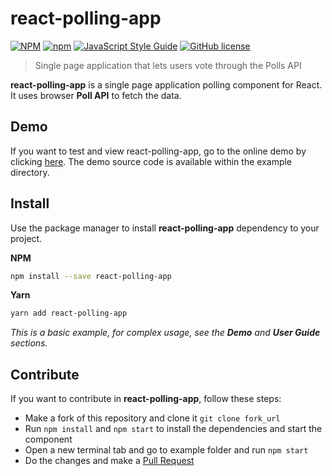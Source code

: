 # react-polling-app
[![NPM](https://img.shields.io/npm/v/react-polls.svg)](https://www.npmjs.com/package/react-polls)
[![npm](https://img.shields.io/npm/dw/react-polls.svg)](https://www.npmjs.com/package/react-polls)
[![JavaScript Style Guide](https://img.shields.io/badge/code%20style-standard-brightgreen.svg)](https://standardjs.com)
[![GitHub license](https://img.shields.io/github/license/viniciusmeneses/react-polls.svg)](https://github.com/viniciusmeneses/react-polls/blob/master/LICENSE)

> Single page application that lets users vote through the Polls API

**react-polling-app** is a single page application polling component for React. It uses browser **Poll API** to fetch the data.

## Demo

If you want to test and view react-polling-app, go to the online demo by clicking [here](https://react-poll-app.herokuapp.com/). The demo source code is available within the example directory.

## Install

Use the package manager to install **react-polling-app** dependency to your project.

**NPM**
```bash
npm install --save react-polling-app
```
**Yarn**
```bash
yarn add react-polling-app
```


*This is a basic example, for complex usage, see the **Demo** and **User Guide** sections.*


## Contribute

If you want to contribute in **react-polling-app**, follow these steps:

- Make a fork of this repository and clone it `git clone fork_url`
- Run ```npm install``` and ```npm start``` to install the dependencies and start the component
- Open a new terminal tab and go to example folder and run `npm start`
- Do the changes and make a [Pull Request](https://github.com/TanveerAliS/react-polling-app/pulls)


